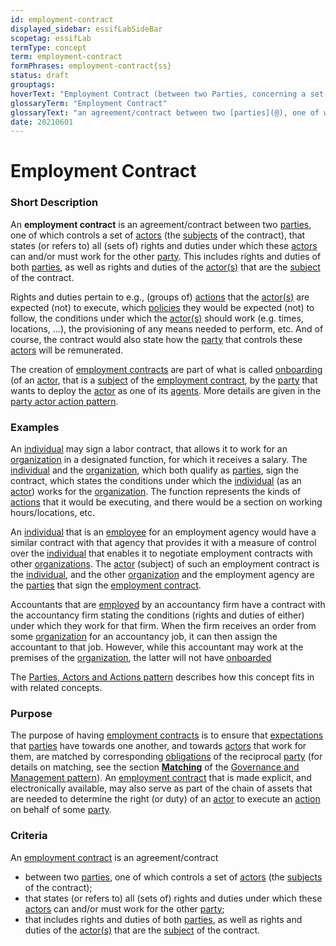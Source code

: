 ```yaml
---
id: employment-contract
displayed_sidebar: essifLabSideBar
scopetag: essifLab
termType: concept
term: employment-contract
formPhrases: employment-contract{ss}
status: draft
grouptags:
hoverText: "Employment Contract (between two Parties, concerning a set of Actors): an agreement/contract between these Parties that states (or refers to) all (sets of) rights and duties under which the Actors (the Subjects of the contract), that are controlled by one Party, can and/or must work for the other Party."
glossaryTerm: "Employment Contract"
glossaryText: "an agreement/contract between two [parties](@), one of which controls a set of [actor](@) (the [subject](@) of the contract), that states (or refers to) all (sets of) rights and duties under which these [actor](@) can and/or must work for the other [party](@)."
date: 20210601
---
```


# Employment Contract

### Short Description

An **employment contract** is an agreement/contract between two [parties](@), one of which controls a set of [actors](@) (the [subjects](@) of the contract), that states (or refers to) all (sets of) rights and duties under which these [actors](@) can and/or must work for the other [party](@). This includes rights and duties of both [parties](@), as well as rights and duties of the [actor(s)](@) that are the [subject](@) of the contract.

Rights and duties pertain to e.g., (groups of) [actions](@) that the [actor(s)](@) are expected (not) to execute, which [policies](@) they would be expected (not) to follow, the conditions under which the [actor(s)](@) should work (e.g. times, locations, ...), the provisioning of any means needed to perform, etc. And of course, the contract would also state how the [party](@) that controls these [actors](@) will be remunerated.

The creation of [employment contracts](employment-contract@) are part of what is called [onboarding](@) (of an [actor](@), that is a [subject](@) of the [employment contract](@), by the [party](@) that wants to deploy the [actor](@) as one of its [agents](@). More details are given in the [party actor action pattern](pattern-party-actor-action@).

### Examples

An [individual](human-being@) may sign a labor contract, that allows it to work for an [organization](@) in a designated function, for which it receives a salary. The [individual](human-being@) and the [organization](@), which both qualify as [parties](@), sign the contract, which states the conditions under which the [individual](human-being@) (as an [actor](@)) works for the [organization](@). The function represents the kinds of [actions](@) that it would be executing, and there would be a section on working hours/locations, etc.

An [individual](human-being@) that is an [employee](@) for an employment agency would have a similar contract with that agency that provides it with a measure of control over the [individual](human-being@) that enables it to negotiate employment contracts with other [organizations](@). The [actor](@) (subject) of such an employment contract is the [individual](human-being@), and the other [organization](@) and the employment agency are the [parties](@) that sign the [employment contract](@).

Accountants that are [employed](employee@) by an accountancy firm have a contract with the accountancy firm stating the conditions (rights and duties of either) under which they work for that firm. When the firm receives an order from some [organization](@) for an accountancy job, it can then assign the accountant to that job. However, while this accountant may work at the premises of the [organization](@), the latter will not have [onboarded](onboarding@)

The [Parties, Actors and Actions pattern](pattern-party-actor-action@) describes how this concept fits in with related concepts.

### Purpose

The purpose of having [employment contracts](employment-contract@) is to ensure that [expectations](@) that [parties](@) have towards one another, and towards [actors](@) that work for them, are matched by corresponding [obligations](@) of the reciprocal [party](@) (for details on matching, see the section **[Matching](pattern-governance-and-management#matching)** of the [Governance and Management pattern](pattern-governance-and-management@)). An [employment contract](@) that is made explicit, and electronically available, may also serve as part of the chain of assets that are needed to determine the right (or duty) of an [actor](@) to execute an [action](@) on behalf of some [party](@).
### Criteria

An [employment contract](@) is an agreement/contract
- between two [parties](@), one of which controls a set of [actors](@) (the [subjects](@) of the contract);
- that states (or refers to) all (sets of) rights and duties under which these [actors](@) can and/or must work for the other [party](@);
- that includes rights and duties of both [parties](@), as well as rights and duties of the [actor(s)](@) that are the [subject](@) of the contract.